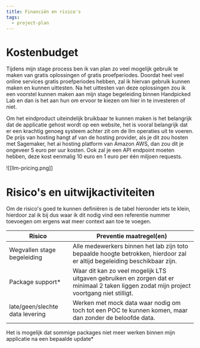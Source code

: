 ```yaml
---
title: Financiën en risico's
tags:
  - project-plan
---
```

# Kostenbudget
Tijdens mijn stage process ben ik van plan zo veel mogelijk gebruik te maken van gratis oplossingen of gratis proefperiodes. Doordat heel veel online services gratis proefperiodes hebben, zal ik hiervan gebruik kunnen maken en kunnen uittesten. Na het uittesten van deze oplossingen zou ik een voorstel kunnen maken aan mijn stage begeleiding binnen Handpicked Lab en dan is het aan hun om ervoor te kiezen om hier in te investeren of niet.

Om het eindproduct uiteindelijk bruikbaar te kunnen maken is het belangrijk dat de applicatie gehost wordt op een website, het is vooral belangrijk dat er een krachtig genoeg systeem achter zit om de llm operaties uit te voeren. De prijs van hosting hangt af van de hosting provider, als je dit zou hosten met Sagemaker, het ai hosting platform van Amazon AWS, dan zou dit je ongeveer 5 euro per uur kosten. Ook zal je een API endpoint moeten hebben, deze kost eenmalig 10 euro en 1 euro per één miljoen requests.

![[llm-pricing.png]]

# Risico's en uitwijkactiviteiten
Om de risico's goed te kunnen definiëren is de tabel hieronder iets te klein, hierdoor zal ik bij dus waar ik dit nodig vind een referentie nummer toevoegen om ergens wat meer context aan toe te voegen.

| Risico                          | Preventie maatregel(en)                                                                                                                   |
|---------------------------------|-------------------------------------------------------------------------------------------------------------------------------------------|
| Wegvallen stage begeleiding     | Alle medewerkers binnen het lab zijn toto bepaalde hoogte betrokken, hierdoor zal er altijd begeleiding beschikbaar zijn.                 |
| Package support*                | Waar dit kan zo veel mogelijk LTS uitgaven gebruiken en zorgen dat er minimaal 2 taken liggen zodat mijn project voortgang niet stilligt. |
| late/geen/slechte data levering | Werken met mock data waar nodig om toch tot een POC te kunnen komen, maar dan zonder de beloofde data.                                    |

 Het is mogelijk dat sommige packages niet meer werken binnen mijn applicatie na een bepaalde update*

